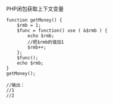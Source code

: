 PHP闭包获取上下文变量

	function getMoney() {
	    $rmb = 1;
	    $func = function() use ( &$rmb ) {
	        echo $rmb;
	        //把$rmb的值加1
	        $rmb++;
	    };
	    $func();
	    echo $rmb;
	}
	getMoney();
	
	//输出：
	//1
	//2